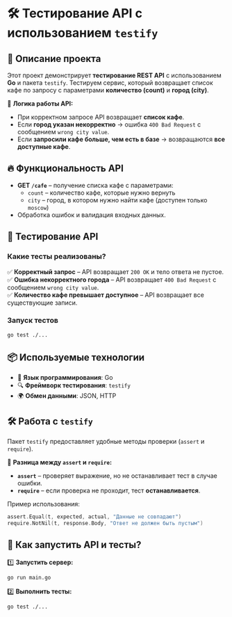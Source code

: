 # 🛠️ Тестирование API с использованием `testify`

## 📌 Описание проекта
Этот проект демонстрирует **тестирование REST API** с использованием **Go** и пакета `testify`. Тестируем сервис, который возвращает список кафе по запросу с параметрами **количество (count)** и **город (city)**.

📍 **Логика работы API:**
- При корректном запросе API возвращает **список кафе**.
- Если **город указан некорректно** → ошибка `400 Bad Request` с сообщением `wrong city value`.
- Если **запросили кафе больше, чем есть в базе** → возвращаются **все доступные кафе**.

## 🔥 **Функциональность API**
- **GET `/cafe`** – получение списка кафе с параметрами:
  - `count` – количество кафе, которые нужно вернуть
  - `city` – город, в котором нужно найти кафе (доступен только `moscow`)
- Обработка ошибок и валидация входных данных.

## 🧪 **Тестирование API**
### **Какие тесты реализованы?**
✅ **Корректный запрос** – API возвращает `200 OK` и тело ответа не пустое.  
✅ **Ошибка некорректного города** – API возвращает `400 Bad Request` с сообщением `wrong city value`.  
✅ **Количество кафе превышает доступное** – API возвращает все существующие записи.  

### **Запуск тестов**
```sh
go test ./...
```

## 📦 **Используемые технологии**
- 📝 **Язык программирования**: Go
- 🔍 **Фреймворк тестирования**: `testify`
- 🌍 **Обмен данными**: JSON, HTTP

## 🛠 **Работа с `testify`**
Пакет `testify` предоставляет удобные методы проверки (`assert` и `require`).

📍 **Разница между `assert` и `require`:**
- **`assert`** – проверяет выражение, но не останавливает тест в случае ошибки.
- **`require`** – если проверка не проходит, тест **останавливается**.

Пример использования:
```go
assert.Equal(t, expected, actual, "Данные не совпадают")
require.NotNil(t, response.Body, "Ответ не должен быть пустым")
```

## 🚀 **Как запустить API и тесты?**
1️⃣ **Запустить сервер:**
```sh
go run main.go
```
2️⃣ **Выполнить тесты:**
```sh
go test ./...
```
